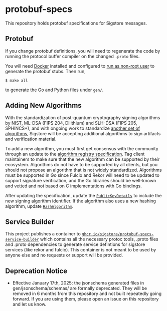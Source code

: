 # protobuf-specs

This repository holds protobuf specifications for Sigstore messages.

## Protobuf

If you change protobuf definitions, you will need to regenerate the code by running the protocol buffer compiler on the changed `.proto` files.

You will need [Docker](https://docs.docker.com/get-docker/) installed and configured to [run as non-root user](https://docs.docker.com/engine/install/linux-postinstall/#manage-docker-as-a-non-root-user) to generate the protobuf stubs. Then run,

```
$ make all
```

to generate the Go and Python files under `gen/`.

## Adding New Algorithms

With the standardization of post-quantum cryptography signing algorithms by NIST,
ML-DSA (FIPS 204, Dilithium) and SLH-DSA (FIPS 205, SPHINCS+), and with ongoing
work to standardize [another set of algorithms](https://csrc.nist.gov/projects/pqc-dig-sig),
Sigstore will be accepting additional algorithms to sign artifacts and verification material.

To add a new algorithm, you must first get consensus with the community through
an update to the
[algorithm registry specification](https://github.com/sigstore/architecture-docs/blob/main/algorithm-registry.md).
Tag client maintainers to make sure that the new algorithm can be supported by their ecosystem.
Algorithms do not have to be supported by all clients, but you should not propose an algorithm
that is not widely standardized. Algorithms must be supported in Go since Fulcio and Rekor
will need to be updated to support signature verification, and the Go libraries should be
well-known and vetted and not based on C implementations with Go bindings.

After updating the specification, update the
[`PublicKeyDetails`](https://github.com/sigstore/protobuf-specs/blob/c30eb14cece57d88c08579197ecfdb57a5f1aba5/protos/sigstore_common.proto#L63)
to include the new signing algorithm identifier. If the algorithm also uses a new hashing algorithm, update
[`HashAlgorithm`](https://github.com/sigstore/protobuf-specs/blob/c30eb14cece57d88c08579197ecfdb57a5f1aba5/protos/sigstore_common.proto#L37).

## Service Builder

This project publishes a container to [`ghcr.io/sigstore/protobuf-specs-service-builder`](https://github.com/sigstore/protobuf-specs/pkgs/container/protobuf-specs-service-builder)
which contains all the necessary protoc tools, .proto files and .proto dependencies to generate service 
defintions for sigstore services (like rekor and fulcio). This container is not meant to be used by anyone
else and no requests or support will be provided.

## Deprecation Notice

- Effective January 17th, 2025: the jsonschema generated files in gen/jsonschema/schemas/ are formally deprecated. They will be removed in 6 months from this repository and not built repeatedly going forward. If you are using them, please open an issue on this repository and let us know.

